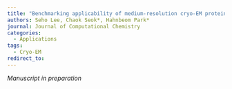 ```yaml
---
title: "Benchmarking applicability of medium-resolution cryo-EM protein structures for structure-based drug design"
authors: Seho Lee, Chaok Seok*, Hahnbeom Park*
journal: Journal of Computational Chemistry
categories:
  - Applications
tags:
  - Cryo-EM
redirect_to: 
---
```


*Manuscript in preparation*
